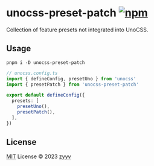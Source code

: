 # unocss-preset-patch [![npm](https://img.shields.io/npm/v/unocss-preset-patch)](https://npmjs.com/package/unocss-preset-patch)

Collection of feature presets not integrated into UnoCSS.

## Usage
```shell
pnpm i -D unocss-preset-patch
```

```ts
// unocss.config.ts
import { defineConfig, presetUno } from 'unocss'
import { presetPatch } from 'unocss-preset-patch'

export default defineConfig({
  presets: [
    presetUno(),
    presetPatch(),
  ],
})
```

## License

[MIT](./LICENSE) License © 2023 [zyyv](https://github.com/zyyv)

